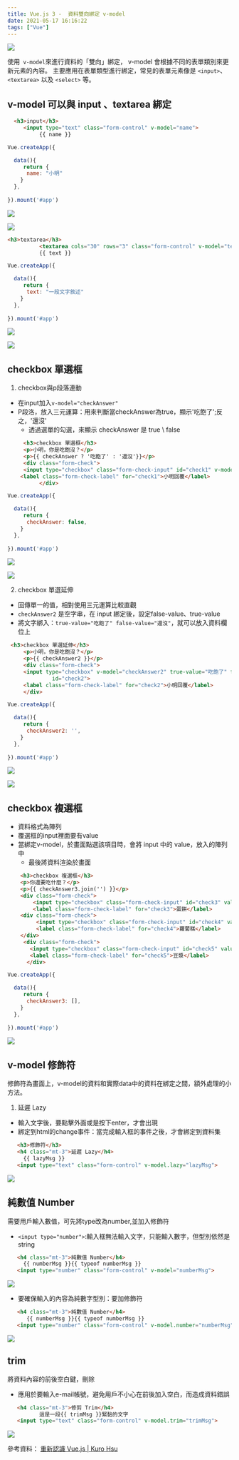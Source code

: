 ```yaml
---
title: Vue.js 3 -  資料雙向綁定 v-model
date: 2021-05-17 16:16:22
tags: ["Vue"]
---
```

![](https://i.imgur.com/NBBY8vo.png)


使用` v-model`來進行資料的「雙向」綁定， v-model 會根據不同的表單類別來更新元素的內容。
主要應用在表單類型進行綁定，常見的表單元素像是 `<input>`、`<textarea>` 以及 `<select>` 等。


## v-model 可以與 input 、textarea 綁定

```html
  <h3>input</h3>
     <input type="text" class="form-control" v-model="name">
          {{ name }}

```
```javascript
Vue.createApp({

  data(){
     return {
      name: "小明"
    }
  },
  
}).mount('#app')
```

![](https://i.imgur.com/fuPfWXo.png)

![](https://i.imgur.com/Vyon4w6.png)


```html
<h3>textarea</h3>
          <textarea cols="30" rows="3" class="form-control" v-model="text"></textarea>
          {{ text }}
```
```javascript
Vue.createApp({

  data(){
     return {
      text: "一段文字敘述"
    }
  },
  
}).mount('#app')
```
![](https://i.imgur.com/T7AMqwY.png)

![](https://i.imgur.com/fxYLTcU.png)


## checkbox 單選框

1. checkbox與p段落連動
* 在input加入`v-model="checkAnswer"`
* P段洛，放入三元運算：用來判斷當checkAnswer為true，顯示'吃飽了';反之，'還沒'
  * 透過選單的勾選，來顯示 checkAnswer 是 true \ false

```html
     <h3>checkbox 單選框</h3>
     <p>小明，你是吃飽沒？</p>
     <p>{{ checkAnswer ? '吃飽了' : '還沒'}}</p>
     <div class="form-check">
     <input type="checkbox" class="form-check-input" id="check1" v-model="checkAnswer">
    <label class="form-check-label" for="check1">小明回覆</label>
          </div>
```

```javascript
Vue.createApp({

  data(){
     return {
      checkAnswer: false,
    }
  },
  
}).mount('#app')
```
![](https://i.imgur.com/wBR8ESD.png)

![](https://i.imgur.com/cRDgctR.gif)


2. checkbox 單選延伸

* 回傳單一的值，相對使用三元運算比較直觀
* `checkAnswer2` 是空字串，在 input 綁定後，設定false-value、true-value
* 將文字綁入：`true-value="吃飽了" false-value="還沒"`，就可以放入資料欄位上

```html
 <h3>checkbox 單選延伸</h3>
     <p>小明，你是吃飽沒？</p>
     <p>{{ checkAnswer2 }}</p>
     <div class="form-check">
     <input type="checkbox" v-model="checkAnswer2" true-value="吃飽了" false-value="還沒" class="form-check-input"
              id="check2">
     <label class="form-check-label" for="check2">小明回覆</label>
     </div>
```
```javascript
Vue.createApp({

  data(){
     return {
      checkAnswer2: '',
    }
  },
  
}).mount('#app')
```

![](https://i.imgur.com/x4aeut8.png)

![](https://i.imgur.com/qvyj7dH.png)

## checkbox 複選框
* 資料格式為陣列
* 覆選框的input裡面要有value
* 當綁定v-model，於畫面點選該項目時，會將 input 中的 value，放入的陣列中
  *  最後將資料渲染於畫面
```html
    <h3>checkbox 複選框</h3>
    <p>你還要吃什麼？</p>
    <p>{{ checkAnswer3.join('') }}</p>
    <div class="form-check">
        <input type="checkbox" class="form-check-input" id="check3" value="蛋餅" v-model="checkAnswer3">
        <label class="form-check-label" for="check3">蛋餅</label>         </div>
    <div class="form-check">
         <input type="checkbox" class="form-check-input" id="check4" value="蘿蔔糕" v-model="checkAnswer3">
         <label class="form-check-label" for="check4">蘿蔔糕</label>
    </div>
     <div class="form-check">
       <input type="checkbox" class="form-check-input" id="check5" value="豆漿" v-model="checkAnswer3">
       <label class="form-check-label" for="check5">豆漿</label>
      </div>
```
```javascript
Vue.createApp({

  data(){
     return {
      checkAnswer3: [],
    }
  },
  
}).mount('#app')
```

![](https://i.imgur.com/V6RUoEF.png)


## v-model 修飾符
修飾符為畫面上，v-model的資料和實際data中的資料在綁定之間，額外處理的小方法。
1. 延遲 Lazy
* 輸入文字後，要點擊外面或是按下enter，才會出現
* 綁定到html的change事件：當完成輸入框的事件之後，才會綁定到資料集
```html
   <h3>修飾符</h3>
   <h4 class="mt-3">延遲 Lazy</h4>
     {{ lazyMsg }}
   <input type="text" class="form-control" v-model.lazy="lazyMsg">
```
![](https://i.imgur.com/1Jp0XWl.png)

## 純數值 Number
需要用戶輸入數值，可先將type改為number,並加入修飾符
* ``<input type="number">``:輸入框無法輸入文字，只能輸入數字，但型別依然是string

```html
   <h4 class="mt-3">純數值 Number</h4>
     {{ numberMsg }}{{ typeof numberMsg }}
   <input type="number" class="form-control" v-model="numberMsg">
```

![](https://i.imgur.com/48WNFq2.png)


* 要確保輸入的內容為純數字型別：要加修飾符

```html
   <h4 class="mt-3">純數值 Number</h4> 
      {{ numberMsg }}{{ typeof numberMsg }}
   <input type="number" class="form-control" v-model.number="numberMsg">
```
![](https://i.imgur.com/ANESock.png)

## trim
將資料內容的前後空白鍵，刪除
* 應用於要輸入e-mail帳號，避免用戶不小心在前後加入空白，而造成資料錯誤
```html
   <h4 class="mt-3">修剪 Trim</h4>
          這是一段{{ trimMsg }}緊黏的文字
   <input type="text" class="form-control" v-model.trim="trimMsg">
```
![](https://i.imgur.com/SCJddsn.png)

參考資料：
[重新認識 Vue.js | Kuro Hsu](https://book.vue.tw/CH1/1-4-directive.html)
